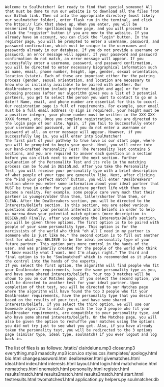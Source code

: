     Welcome to SoulMatcher! Get ready to find that special someone! All that must be done to run our website is to download all the files from our Github link. Then cd into the appropriate directory (most likely our soulmatcher folder), enter flask run in the terminal, and click the https:// link that shows up. When you enter, you will be mesmerized by the spellbinding home page, and you will proceed to click the "register" button if you are new to the website. If you already have an account, you can click the "login" button. In the register page, you will be prompted to enter a username, password, and password confirmation, which must be unique to the usernames and passwords already in our database. If you do not provide a username or password, an error message will appear. If your password and password confirmation do not match, an error message will appear. If you successfully enter a username, password, and password confirmation, you will be directed to enter necessary biographical information such as name, email, phone number, height, age, gender, sexual orientation, location (state). Each of these are important either for the pairing process (gender, sexual orientation, and location are necessary to know who is initially available to be paired with another. Our dealbreakers section include preferred height and age) or for the choosing process (after our algorithm gives you a list of 3 potential partners, you get to select the person you want to contact to go on a date!! Name, email, and phone number are essential for this to occur). Our registration page is full of requirements. For example, your email must be a full email address (@ sign is required), your height must be a positive integer, your phone number must be written in the XXX-XXX-XXXX format, etc. Once you complete registration, you are directed to the login page of our site. Again, if you fail to successfully enter your username and password, or if you do not enter a username or password at all, an error message will appear. However, if you successfully log in, you will enter into SoulMatcher!
    The first part of your pathway to true love is our start page, where you will be prompted to begin your quest. Next, you will enter into our hand-crafted Personality Test! The Personality Test contains 5 sections, and you are required to answer each question in a section before you can click next to enter the next section. Further explanation of the Personality Test and its role in the matching process can be found in DESIGN.md. After you take the Personality Test, you will receive your personality type with a brief description of what people of your type are generally like. Next, after clicking the “Find your perfect match” button, you will enter "Dealbreakers" section where you enter some information about your ideal partner that MUST be true in order for your picture perfect life with them to become a reality. For example, some people care very much that their partner is younger/older than them, taller/shorter than them, or CLEAN. After the Dealbreakers section, you will be directed to the Interests/Beliefs section. In this section, you are asked various questions about your personal interests and beliefs in order to help us narrow down your potential match options (more description in DESIGN.md) Finally, after you complete the Interests/Beliefs section, you will be given three options. The first option is to be paired with people of your same personality type. This option is for the narcissists of the world who think "oh all I need in my partner is someone who is just like me." The second option is to fill out another test for what you BELIEVE to be the ideal personality type of your future partner. This option puts more control in the hands of the user, and was primarily created for the people of the world who think "I know exactly what I want. And I'm always right." The third and final option is to be "Soulmatched" which is recommended as it places the control into the hands of the experts.
    If you select the first option, the algorithm will find people who fit your Dealbreaker requirements, have the same personality type as you, and have some shared interests/beliefs. Your top 3 matches will be shown to you on our Matches page. If you select the second option, you will be directed to another test for your ideal partner. Upon completion of that test, you will be directed to our Matches page where the algorithm will have found the top 3 people who fit your Dealbreaker requirements, have the personality type that you desire based on the results of your test, and have some shared interests/beliefs. If you select the third option, we will use our homemade algorithm to match you with the top 3 people who fit your Dealbreaker requirements, are compatible to your personality type, and who have some shared interests/beliefs. On the Matches page, you will also be given the option to reshuffle your matches using the options you did not try just to see what you get. Also, if you have already taken the personality test, you will be redirected to the 3 options page (similar type, ideal type, soulmatch) if you ever logout and log back in.

The list of files is as follows:
            /static/
                clairdelune.mp3  <!--these are the mp3 files for the audio clips to be played during the interests form-->
                closer.mp3
                everything.mp3
                maadcity.mp3
                icon.ico        <!--the heart emoji icon for our website-->
                styles.css      <!--file containing the css necessary for certain html pages-->
            /templates/
                apology.html    <!--apology template we used from finance that shows server error messages-->
                bio.html        <!--part of the registration form where the user inputs their information-->
                changepassword.html <!--where the user can change their password-->
                dealbreaker.html    <!--part of the matching process where the user inputs their dealbreakers-->
                givematches.html    <!--personalized page right before the match results are shown; the user presses a button to reveal their results!-->
                ideal.html      <!--form for if the user chooses to fill out their ideal personality type of their match-->
                index.html      <!--home page with fancy GIF that welcomes users to our website-->
                interests.html  <!--part of the matching process where the user inputs their interests-->
                layout.html     <!--general html for headers, nav bar, etc. most pages extend this-->
                login.html      <!--login page for users-->
                matchchoice.html    <!--page where the user can select how they want to be matched: either with someone similar, someone of their ideal personality type, or SoulMatched-->
                nomatches.html <!--final results page if the algorithm finds no matches for the user (default number of matches is 3)-->
                onematch.html <!--final results page if the algorithm only finds one match for the user (default number of matches is 3)-->
                personality.html <!--personality test form-->
                register.html <!--user registration form-->
                results1match.html <!--final results page that shows the top match out of the 3 matches found-->
                results2match.html <!--final results page that shows the second match out of the 3 matches found-->
                results3match.html <!--final results page that shows the third match out of the 3 matches found-->
	    start.html <!--page with a button to start the personality test and your quest for a lover-->
                testresults.html <!--page that shows the user's results for the personality test-->
                twomatches1.html <!--final results page if the algorithm only finds two matches for the user (default number of matches is 3)-->
           application.py <!--main python script that has the algorithm's functions as well as functions to render the html pages-->
            helpers.py <!--contains some helper functions that are necessary for running the website (we used this file from finance)-->
            soulmatcher.db <!--the SQL database that stores all the information needed for the website-->


